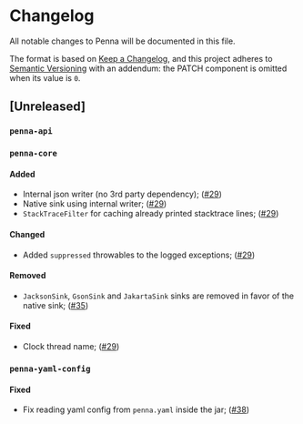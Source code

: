 # Changelog

All notable changes to Penna will be documented in this file.

The format is based on [Keep a Changelog](https://keepachangelog.com/en/1.0.0/),
and this project adheres to [Semantic Versioning](https://semver.org/spec/v2.0.0.html) with an addendum:
the PATCH component is omitted when its value is `0`.

## [Unreleased]

### `penna-api`

### `penna-core`

#### Added

- Internal json writer (no 3rd party dependency); ([#29](https://github.com/hkupty/penna/pull/29))
- Native sink using internal writer; ([#29](https://github.com/hkupty/penna/pull/29))
- `StackTraceFilter` for caching already printed stacktrace lines; ([#29](https://github.com/hkupty/penna/pull/29))

#### Changed

- Added `suppressed` throwables to the logged exceptions; ([#29](https://github.com/hkupty/penna/pull/29))

#### Removed

- `JacksonSink`, `GsonSink` and `JakartaSink` sinks are removed in favor of the native sink; ([#35](https://github.com/hkupty/penna/pull/35))

#### Fixed

- Clock thread name; ([#29](https://github.com/hkupty/penna/pull/29))

### `penna-yaml-config`

#### Fixed

- Fix reading yaml config from `penna.yaml` inside the jar; ([#38](https://github.com/hkupty/penna/pull/38))
